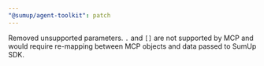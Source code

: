 ```yaml
---
"@sumup/agent-toolkit": patch
---
```


Removed unsupported parameters. `.` and `[]` are not supported by MCP and would require re-mapping between MCP objects and data passed to SumUp SDK.
